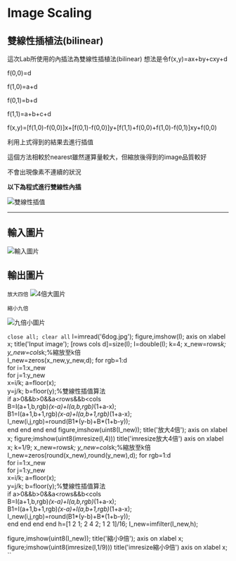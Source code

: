  Image Scaling
 ======
 雙線性插植法(bilinear)
 --
 這次Lab所使用的內插法為雙線性插植法(bilinear)
 想法是令f(x,y)=ax+by+cxy+d

 f(0,0)=d
 
 f(1,0)=a+d
 
 f(0,1)=b+d
 
 f(1,1)=a+b+c+d

 f(x,y)=[f(1,0)-f(0,0)]x+[f(0,1)-f(0,0)]y+[f(1,1)+f(0,0)+f(1,0)-f(0,1)]xy+f(0,0)
 
 利用上式得到的結果去進行插值
 
 這個方法相較於nearest雖然運算量較大，但縮放後得到的image品質較好
 
 不會出現像素不連續的狀況
 
 **以下為程式進行雙線性內插**
 
![雙線性插值](https://github.com/DigitalSignalProcessingNTUT2018/lab-4-image-scaling-106360241/blob/master/%E9%9B%99%E7%B7%9A%E6%80%A7%E6%8F%92%E5%80%BC.PNG) 
*******************************************************************************************
 輸入圖片
 --
![輸入圖片](https://github.com/DigitalSignalProcessingNTUT2018/lab-4-image-scaling-106360241/blob/master/6dog.jpg)

 輸出圖片
 --
`放大四倍`
![4倍大圖片](https://github.com/DigitalSignalProcessingNTUT2018/lab-4-image-scaling-106360241/blob/master/%E6%94%BE%E5%A4%A74%E5%80%8D.PNG)

`縮小九倍`

![九倍小圖片](https://github.com/DigitalSignalProcessingNTUT2018/lab-4-image-scaling-106360241/blob/master/%E7%B8%AE%E5%B0%8F9%E5%80%8D.PNG)


`close all; clear all`
I=imread('6dog.jpg'); 
figure,imshow(I); axis on
xlabel x;
title('Input image');
[rows cols d]=size(I);
I=double(I);
k=4; 
x_new=rows*k; 
y_new=cols*k;%縮放至k倍  
I_new=zeros(x_new,y_new,d); 
for rgb=1:d    
    for i=1:x_new      
        for j=1:y_new         
            x=i/k;
            a=floor(x);       
            y=j/k;
            b=floor(y);%雙線性插值算法         
            if a>0&&b>0&&a<rows&&b<cols               
                B=I(a+1,b,rgb)*(x-a)+I(a,b,rgb)*(1+a-x);               
                B1=I(a+1,b+1,rgb)*(x-a)+I(a,b+1,rgb)*(1+a-x);              
                I_new(i,j,rgb)=round(B1*(y-b)+B*(1+b-y));         
            end
        end
    end
end
figure,imshow(uint8(I_new)); 
title('放大4倍');
axis on
xlabel x;
figure;imshow(uint8(imresize(I,4)))
title('imresize放大4倍')
axis on
xlabel x;
k=1/9; 
x_new=rows*k; 
y_new=cols*k;%縮放至k倍  
I_new=zeros(round(x_new),round(y_new),d); 
for rgb=1:d    
    for i=1:x_new      
        for j=1:y_new         
            x=i/k;
            a=floor(x);       
            y=j/k;
            b=floor(y);%雙線性插值算法         
            if a>0&&b>0&&a<rows&&b<cols               
                B=I(a+1,b,rgb)*(x-a)+I(a,b,rgb)*(1+a-x);               
                B1=I(a+1,b+1,rgb)*(x-a)+I(a,b+1,rgb)*(1+a-x);              
                I_new(i,j,rgb)=round(B1*(y-b)+B*(1+b-y));         
            end
        end
    end
end
h=[1 2 1;
    2 4 2;
    1 2 1]/16;
I_new=imfilter(I_new,h);

figure,imshow(uint8(I_new)); 
title('縮小9倍');
axis on
xlabel x;
figure;imshow(uint8(imresize(I,1/9)))
title('imresize縮小9倍')
axis on
xlabel x;
``

